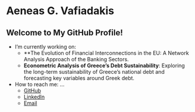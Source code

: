 # Aeneas G. Vafiadakis

## Welcome to My GitHub Profile!

- I’m currently working on:
  - **The Evolution of Financial Interconnections in the EU: A Network Analysis Approach of the Banking Sectors.
  - **Econometric Analysis of Greece’s Debt Sustainability**: Exploring the long-term sustainability of Greece’s national debt and forecasting key variables 
                                                              around Greek debt.  
- How to reach me: ...
  - [GitHub](https://github.com/AineiasGV)
  - [LinkedIn](https://linkedin.com/in/aeneas-vafiadakis)
  - [Email](mailto:aineias.edu@gmail.com)
